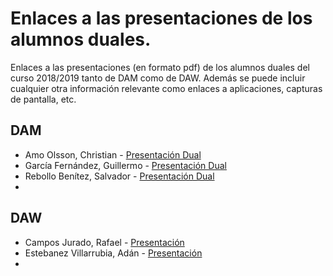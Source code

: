 # Enlaces a las presentaciones de los alumnos duales.

Enlaces a las presentaciones (en formato pdf) de los alumnos duales del curso 2018/2019 tanto de DAM como de DAW. Además se puede incluir cualquier otra información relevante como enlaces a aplicaciones, capturas de pantalla, etc.

## DAM

* Amo Olsson, Christian - [Presentación Dual](https://view.genial.ly/5c80f9d27a47dd56b8a4c5ee/presentacion-dual)
* García Fernández, Guillermo - [Presentación Dual](https://github.com/GuillermoGarcia/presentacion-dual-2019) 
* Rebollo Benítez, Salvador - [Presentación Dual](https://github.com/SalvaRebollo/Presentacion-Dual-DEKRA-Salvador-Rebollo-Benitez-2019) 
*

## DAW

* Campos Jurado, Rafael - [Presentación](https://github.com/rafacampjurado/presentacion2018-19/blob/master/Formaci%C3%B3n%20dual%202018-2019.pdf) 
* Estebanez Villarrubia, Adán - [Presentación](https://github.com/AdanEstebanez99/Presentacion-DUAL-2DAW/blob/master/Presentacion%20DUAL%202DAW.pdf) 
* 
